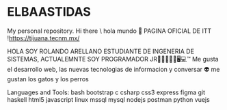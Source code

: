 # ELBAASTIDAS
My personal repository.
Hi there \ hola mundo 👋
PAGINA OFICIAL DE ITT !https://tijuana.tecnm.mx/

HOLA SOY ROLANDO ARELLANO ESTUDIANTE DE INGENERIA DE SISTEMAS, ACTUALEMNTE SOY PROGRAMADOR JR🐱‍👤👨‍🎤📲🖥💻™
Me gusta el desarrollo web, las nuevas tecnologias de informacion y conversar 👽
me gustan los gatos y los perros


Languages and Tools:
bash bootstrap c csharp css3 express figma git haskell html5 javascript linux mssql mysql nodejs postman python vuejs

